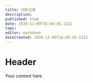 ```yaml
---
title: 训练记录
description: 
published: true
date: 2020-11-09T16:46:45.131Z
tags: 
editor: markdown
dateCreated: 2020-11-09T16:46:45.131Z
---
```


# Header
Your content here